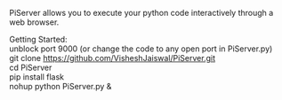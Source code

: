 PiServer allows you to execute your python code interactively through a web browser.

Getting Started:  
unblock port 9000 (or change the code to any open port in PiServer.py)  
git clone https://github.com/VisheshJaiswal/PiServer.git  
cd PiServer  
pip install flask  
nohup python PiServer.py &  